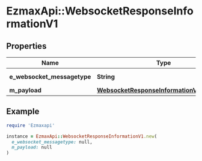 # EzmaxApi::WebsocketResponseInformationV1

## Properties

| Name | Type | Description | Notes |
| ---- | ---- | ----------- | ----- |
| **e_websocket_messagetype** | **String** | The Type of message |  |
| **m_payload** | [**WebsocketResponseInformationV1MPayload**](WebsocketResponseInformationV1MPayload.md) |  |  |

## Example

```ruby
require 'Ezmaxapi'

instance = EzmaxApi::WebsocketResponseInformationV1.new(
  e_websocket_messagetype: null,
  m_payload: null
)
```

